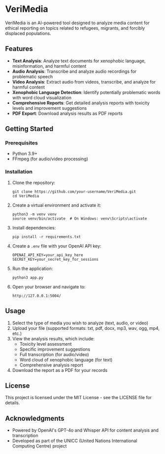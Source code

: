 # VeriMedia

VeriMedia is an AI-powered tool designed to analyze media content for ethical reporting on topics related to refugees, migrants, and forcibly displaced populations.

## Features

- **Text Analysis**: Analyze text documents for xenophobic language, misinformation, and harmful content
- **Audio Analysis**: Transcribe and analyze audio recordings for problematic speech
- **Video Analysis**: Extract audio from videos, transcribe, and analyze for harmful content
- **Xenophobic Language Detection**: Identify potentially problematic words with word cloud visualization
- **Comprehensive Reports**: Get detailed analysis reports with toxicity levels and improvement suggestions
- **PDF Export**: Download analysis results as PDF reports

## Getting Started

### Prerequisites

- Python 3.9+
- FFmpeg (for audio/video processing)

### Installation

1. Clone the repository:
   ```
   git clone https://github.com/your-username/VeriMedia.git
   cd VeriMedia
   ```

2. Create a virtual environment and activate it:
   ```
   python3 -m venv venv
   source venv/bin/activate  # On Windows: venv\Scripts\activate
   ```

3. Install dependencies:
   ```
   pip install -r requirements.txt
   ```

4. Create a `.env` file with your OpenAI API key:
   ```
   OPENAI_API_KEY=your_api_key_here
   SECRET_KEY=your_secret_key_for_sessions
   ```

5. Run the application:
   ```
   python3 app.py
   ```

6. Open your browser and navigate to:
   ```
   http://127.0.0.1:5004/
   ```

## Usage

1. Select the type of media you wish to analyze (text, audio, or video)
2. Upload your file (supported formats: txt, pdf, docx, mp3, wav, ogg, mp4, etc.)
3. View the analysis results, which include:
   - Toxicity level assessment
   - Specific improvement suggestions
   - Full transcription (for audio/video)
   - Word cloud of xenophobic language (for text)
   - Comprehensive analysis report
4. Download the report as a PDF for your records

## License

This project is licensed under the MIT License - see the LICENSE file for details.

## Acknowledgments

- Powered by OpenAI's GPT-4o and Whisper API for content analysis and transcription
- Developed as part of the UNICC (United Nations International Computing Centre) project 
